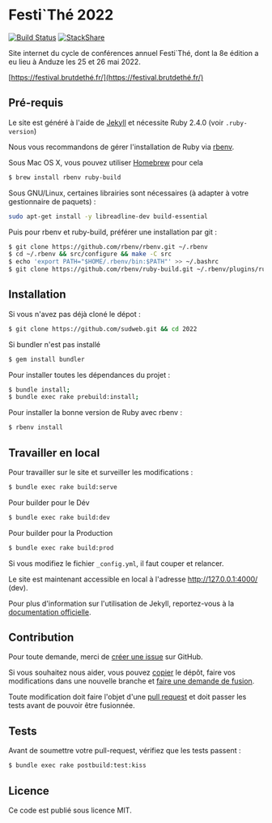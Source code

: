 # Festi`Thé 2022

[![Build Status](https://travis-ci.org/sudweb.svg?branch=master)](https://travis-ci.org/sudweb)
[![StackShare](https://img.shields.io/badge/tech-stack-0690fa.svg?style=flat)](https://stackshare.io/sud-web/sud-web)

Site internet du cycle de conférences annuel Festi`Thé, dont la 8e édition a eu lieu à Anduze les 25 et 26 mai 2022.

[https://festival.brutdethé.fr/](https://festival.brutdethé.fr/)

## Pré-requis

Le site est généré à l'aide de [Jekyll](http://jekyllrb.com/) et nécessite Ruby 2.4.0 (voir `.ruby-version`)

Nous vous recommandons de gérer l'installation de Ruby via [rbenv](http://rbenv.org/).

Sous Mac OS X, vous pouvez utiliser [Homebrew](http://brew.sh/) pour cela
```bash
$ brew install rbenv ruby-build
```

Sous GNU/Linux, certaines librairies sont nécessaires (à adapter à votre gestionnaire de paquets) :
```bash
sudo apt-get install -y libreadline-dev build-essential
```
Puis pour rbenv et ruby-build, préférer une installation par git :
```bash
$ git clone https://github.com/rbenv/rbenv.git ~/.rbenv
$ cd ~/.rbenv && src/configure && make -C src
$ echo 'export PATH="$HOME/.rbenv/bin:$PATH"' >> ~/.bashrc
$ git clone https://github.com/rbenv/ruby-build.git ~/.rbenv/plugins/ruby-build
```

## Installation

Si vous n'avez pas déjà cloné le dépot :
```bash
$ git clone https://github.com/sudweb.git && cd 2022
```
Si bundler n'est pas installé
```bash
$ gem install bundler
```
Pour installer toutes les dépendances du projet :
```bash
$ bundle install;
$ bundle exec rake prebuild:install;
```
Pour installer la bonne version de Ruby avec rbenv :
```bash
$ rbenv install
```

## Travailler en local

Pour travailler sur le site et surveiller les modifications :

```bash
$ bundle exec rake build:serve
```

Pour builder pour le Dév

```bash
$ bundle exec rake build:dev
```

Pour builder pour la Production

```bash
$ bundle exec rake build:prod
```

Si vous modifiez le fichier `_config.yml`, il faut couper et relancer.

Le site est maintenant accessible en local à l'adresse http://127.0.0.1:4000/ (dev).

Pour plus d'information sur l'utilisation de Jekyll, reportez-vous à la [documentation officielle](http://jekyllrb.com/docs/home/).


## Contribution

Pour toute demande, merci de [créer une issue](https://github.com/sudweb/issues/new) sur GitHub.

Si vous souhaitez nous aider, vous pouvez [copier](https://help.github.com/articles/fork-a-repo/) le dépôt, faire vos modifications dans une nouvelle branche et [faire une demande de fusion](https://github.com/sudweb/pulls).

Toute modification doit faire l'objet d'une [pull request](https://github.com/sudweb/pulls) et doit passer les tests avant de pouvoir être fusionnée.

## Tests

Avant de soumettre votre pull-request, vérifiez que les tests passent :

```bash
$ bundle exec rake postbuild:test:kiss
```

## Licence

Ce code est publié sous licence MIT.

